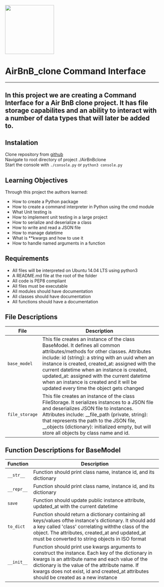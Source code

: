 <img src="https://github.com/jarehec/AirBnB_clone_v3/blob/master/dev/HBTN-hbnb-Final.png" width="160" height=auto />

# AirBnB_clone Command Interface
---
In this project we are creating a Command Interface for a Air BnB clone project.  It has file storage capabilites and an ability to interact with a number of data types that will later be added to.
---
## Instalation
Clone repository from [github](https://github.com/Vilyanare/AirBnB_clone.git "GitHub AirBnBclone project")</br>
Navigate to root directory of project ./AirBnBclone<br>
Start the console with ```./console.py``` or ```python3 console.py```

## Learning Objectives
Through this project the authors learned:
* How to create a Python package
* How to create a command interpreter in Python using the cmd module
* What Unit testing is
* How to implement unit testing in a large project
* How to serialize and deserialize a class
* How to write and read a JSON file
* How to manage datetime
* What is **kwargs and how to use it
* How to handle named arguments in a function

## Requirements
* All files will be interpreted on Ubuntu 14.04 LTS using python3
* A README.md file at the root of the folder
* All code is PEP8 compliant
* All files must be executable
* All modules should have documentation
* All classes should have documentation
* All functions should have a documentation

## File Descriptions
| **File** | **Description** |
| -------- | ----------- |
| `base_model` | This file creates an instance of the class BaseModel. It defines all common attributes/methods for other classes. Attributes include: id (string): a string with an uuid when an instance is created, created_at: assigned with the current datetime when an instance is created, updated_at: assigned with the current datetime when an instance is created and it will be updated every time the object gets changed |
| `file_storage` | This file creates an instance of the class FileStorage. It serializes instances to a JSON file and deserializes JSON file to instances. Attributes include: __file_path (private, string): that represents the path to the JSON file, __objects (dictionary): initialized empty, but will store all objects by class name and id. |

## Function Descriptions for BaseModel
| **Function** | **Description** |
| -------- | ----------- |
| `__str__` | Function should print class name, instance id, and its dictionary |
| `__repr__` | Function should print class name, instance id, and its dictionary |
| `save` | Function should update public instance attribute, updated_at with the current datetime |
| `to_dict` | Function should return a dictionary containing all keys/values ofthe instance's dictionary. It should add a key called 'class' correlating withthe class of the object. The attributes, created_at and updated_at must be converted to string objects in ISO format |
| `__init__` | Function should print use kwargs arguments to construct the instance. Each key of the dictionary in kwargs is an attribute name and each value of the dictionary is the value of the attribute name. If kwargs does not exist, id and created_at attributes should be created as a new instance |


